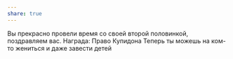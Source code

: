 ```yaml
---
share: true
---
```

Вы прекрасно провели время со своей второй половинкой, поздравляем вас. 
Награда: Право Купидона Теперь ты можешь на ком-то жениться и даже завести детей 